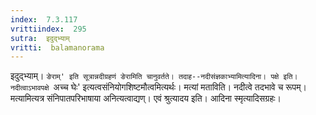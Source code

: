 ```yaml
---
index:  7.3.117
vrittiindex:  295
sutra:  इदुद्भ्याम्
vritti:  balamanorama 
---
```


इदुद्भ्याम्। `ङेराम्' इति सूत्रान्नदीग्रहणं ङेरामिति चानुवर्तते। तदाह--नदीसंज्ञकाभ्यामित्यादिना। पक्षे इति। नदीत्वाऽभावपक्षे `अच्च घेः' इत्यत्वसंनियोगशिष्टमौत्वमित्यर्थः। मत्यां मताविति। नदीत्वे तदभावे च रूपम्। मत्यामित्यत्र संनिपातपरिभाषाया अनित्यत्वाद्यण्। एवं श्रुत्यादय इति। आदिना स्मृत्यादिसग्रहः। 

